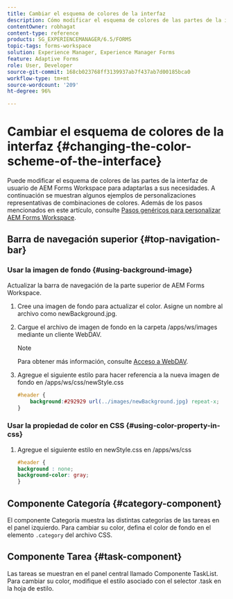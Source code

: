 ```yaml
---
title: Cambiar el esquema de colores de la interfaz
description: Cómo modificar el esquema de colores de las partes de la interfaz de usuario de AEM Forms Workspace de forma selectiva.
contentOwner: robhagat
content-type: reference
products: SG_EXPERIENCEMANAGER/6.5/FORMS
topic-tags: forms-workspace
solution: Experience Manager, Experience Manager Forms
feature: Adaptive Forms
role: User, Developer
source-git-commit: 168cb023768ff3139937ab7f437ab7d00185bca0
workflow-type: tm+mt
source-wordcount: '209'
ht-degree: 96%

---
```


# Cambiar el esquema de colores de la interfaz {#changing-the-color-scheme-of-the-interface}

Puede modificar el esquema de colores de las partes de la interfaz de usuario de AEM Forms Workspace para adaptarlas a sus necesidades. A continuación se muestran algunos ejemplos de personalizaciones representativas de combinaciones de colores. Además de los pasos mencionados en este artículo, consulte [Pasos genéricos para personalizar AEM Forms Workspace](/help/forms/using/generic-steps-html-workspace-customization.md).

## Barra de navegación superior {#top-navigation-bar}

### Usar la imagen de fondo {#using-background-image}

Actualizar la barra de navegación de la parte superior de AEM Forms Workspace.

1. Cree una imagen de fondo para actualizar el color. Asigne un nombre al archivo como newBackground.jpg.
1. Cargue el archivo de imagen de fondo en la carpeta /apps/ws/images mediante un cliente WebDAV.

   >[!NOTE]
   >
   >Para obtener más información, consulte [Acceso a WebDAV](https://experienceleague.adobe.com/docs/experience-manager-65-lts/administering/contentmanagement/webdav-access.html?lang=en).

1. Agregue el siguiente estilo para hacer referencia a la nueva imagen de fondo en /apps/ws/css/newStyle.css

   ```css
   #header {
       background:#292929 url(../images/newBackground.jpg) repeat-x;
   }
   ```

### Usar la propiedad de color en CSS {#using-color-property-in-css}

1. Agregue el siguiente estilo en newStyle.css en /apps/ws/css

   ```css
   #header {
   background : none;
   background-color: gray;
   }
   ```

## Componente Categoría {#category-component}

El componente Categoría muestra las distintas categorías de las tareas en el panel izquierdo. Para cambiar su color, defina el color de fondo en el elemento `.category` del archivo CSS.

## Componente Tarea {#task-component}

Las tareas se muestran en el panel central llamado Componente TaskList. Para cambiar su color, modifique el estilo asociado con el selector .task en la hoja de estilo.
